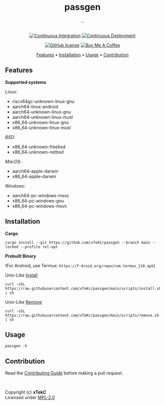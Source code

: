 <div align="center">

# passgen
...

<!-- <a href="https://crates.io/crates/passgen/"><img src="https://img.shields.io/crates/v/passgen?style=flat&amp;labelColor=032a1a&amp;color=065535&amp;logo=Rust&amp;logoColor=white" alt="Crate Release"></a> -->
<br>
<a href="https://github.com/xTekC/passgen/actions?query=workflow%3A%22Continuous+Integration%22"><img src="https://img.shields.io/github/actions/workflow/status/xTekC/passgen/ci.yml?branch=main&amp;style=flat&amp;labelColor=032a1a&amp;color=065535&amp;logo=GitHub%20Actions&amp;logoColor=white&amp;label=Build" alt="Continuous Integration"></a>
<a href="https://github.com/xTekC/passgen/actions?query=workflow%3A%22Continuous+Deployment%22"><img src="https://img.shields.io/github/actions/workflow/status/xTekC/passgen/cd.yml?style=flat&amp;labelColor=032a1a&amp;color=065535&amp;logo=GitHub%20Actions&amp;logoColor=white&amp;label=Release" alt="Continuous Deployment"></a>
<!-- <a href="https://docs.rs/passgen/"><img src="https://img.shields.io/docsrs/passgen?style=flat&amp;labelColor=032a1a&amp;color=065535&amp;logo=Rust&amp;logoColor=white" alt="Documentation"></a> -->

[![GitHub license](https://img.shields.io/github/license/xTekC/passgen.svg?style=flat&labelColor=032a1a&color=065535&logo=GitHub&logoColor=black&label=License)](https://github.com/xTekC/passgen/blob/main/LICENSE)
[![Buy Me A Coffee](https://img.shields.io/badge/Buy%20Me%20A-Coffee-orange?style=flat&labelColor=FFFFFF&color=000000&logo=buy-me-a-coffee&logoColor=black)](https://www.buymeacoffee.com/xTekC)

<a href="#features">Features</a> •
<a href="#installation">Installation</a> •
<a href="#usage">Usage</a> •
<a href="#contribution">Contribution</a>
<!-- <a href="#roadmap">Roadmap</a> -->
<!-- <a href="#acknowledgements">Acknowlegements</a> • -->

</div>

## Features

**Supported systems**

_Linux_:
- riscv64gc-unknown-linux-gnu
- aarch64-linux-android
- aarch64-unknown-linux-gnu
- aarch64-unknown-linux-musl
- x86_64-unknown-linux-gnu
- x86_64-unknown-linux-musl

_BSD_:
- x86_64-unknown-freebsd
- x86_64-unknown-netbsd

_MacOS_:
- aarch64-apple-darwin
- x86_64-apple-darwin

_Windows_:
- aarch64-pc-windows-msvc
- x86_64-pc-windows-gnu
- x86_64-pc-windows-msvc

## Installation

**Cargo**

```
cargo install --git https://github.com/xTekC/passgen --branch main --locked --profile rel-opt
```

**Prebuilt Binary**
<br>

(For Android, use Termux: `https://f-droid.org/repo/com.termux_118.apk`)

Unix-Like [Install](https://github.com/xTeKc/passgen/blob/main/scripts/install.sh)<br>

```
curl -sSL https://raw.githubusercontent.com/xTeKc/passgen/main/scripts/install.sh | sh
```

Unix-Like [Remove](https://github.com/xTeKc/passgen/blob/main/scripts/remove.sh)

```
curl -sSL https://raw.githubusercontent.com/xTeKc/passgen/main/scripts/remove.sh | sh
```

<!-- - Download the release binary and the corresponding hash file from the [Releases](https://github.com/xTekC/passgen/releases) page.

- _Unix-Like Systems:_
   - Verify the integrity of the binary by checking its hash: 
   ```
   sha512sum -c passgen-v0.0.0-ARCH.tar.gz.sha512
   ```
   - Extract the binary to ~/ and create a symlink in /usr/local/bin/ for system-wide access: 
   ```
   tar -xzvf passgen-v0.0.0-ARCH.tar.gz -C ~/ && sudo ln -s ~/passgen/bin/passgen /usr/local/bin/passgen
   ```

**Android**

- Download Termux:
```
https://f-droid.org/repo/com.termux_118.apk
```

- Within Termux:

   [Install](https://github.com/xTeKc/passgen/blob/main/scripts/android_i.sh):
   ```
   curl -sSL https://raw.githubusercontent.com/xTeKc/passgen/main/scripts/android_i.sh | bash
   ```

   [Remove](https://github.com/xTeKc/passgen/blob/main/scripts/android_rm.sh):
   ```
   curl -sSL https://raw.githubusercontent.com/xTeKc/passgen/main/scripts/android_rm.sh | bash
   ``` -->

## Usage

```
passgen -h
```

## Contribution
Read the [Contributing Guide](CONTRIBUTING.md) before making a pull request.

<!-- ## Roadmap
A list of planned future developments for the project. -->

<!-- ## Acknowledgements
List of any external libraries, frameworks, or other resources used in the project. -->

<br>

Copyright (c) **xTekC** <br>
Licensed under [MPL-2.0](LICENSE)

